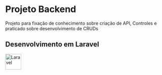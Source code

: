 # Projeto Backend

Projeto para fixação de conhecimento sobre criação de API, Controles e praticado sobre desenvolvimento de CRUDs

## Desenvolvimento em Laravel  
<img alt="Laravel" width="50px" src="https://cdn.jsdelivr.net/gh/devicons/devicon@latest/icons/laravel/laravel-original.svg" />

